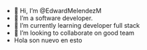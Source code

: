 - 👋 Hi, I’m @EdwardMelendezM
- 👀 I’m a software developer.
- 🌱 I’m currently learning developer full stack 
- 💞️ I’m looking to collaborate on good team
- Hola son nuevo en esto
<!---
EdwardMelendezM/EdwardMelendezM is a ✨ special ✨ repository because its `README.md` (this file) appears on your GitHub profile.
You can click the Preview link to take a look at your changes.
--->
